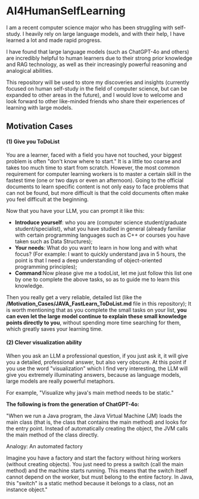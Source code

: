 # AI4HumanSelfLearning

I am a recent computer science major who has been struggling with self-study. I heavily rely on large language models, and with their help, I have learned a lot and made rapid progress.

I have found that large language models (such as ChatGPT-4o and others) are incredibly helpful to human learners due to their strong prior knowledge and RAG technology, as well as their increasingly powerful reasoning and analogical abilities.

This repository will be used to store my discoveries and insights (currently focused on human self-study in the field of computer science, but can be expanded to other areas in the future), and I would love to welcome and look forward to other like-minded friends who share their experiences of learning with large models.



## Motivation Cases
#### (1) Give you ToDoList 

You are a learner, faced with a field you have not touched, your biggest problem is often "don't know where to start." It is a little too coarse and takes too much time to start from scratch. However, the most common requirement for computer learning workers is to master a certain skill in the fastest time (one or two days or even an afternoon). Going to the official documents to learn specific content is not only easy to face problems that can not be found, but more difficult is that the cold documents often make you feel difficult at the beginning.

Now that you have your LLM, you can prompt it like this:

- **Introduce yourself**: who you are (computer science student/graduate student/specialist), what you have studied in general (already familiar with certain programming languages such as C++ or courses you have taken such as Data Structures);
- **Your needs**: What do you want to learn in how long and with what focus? (For example: I want to quickly understand java in 5 hours, the point is that I need a deep understanding of object-oriented programming principles);
- **Command**:Now please give me a todoList, let me just follow this list one by one to complete the above tasks, so as to guide me to learn this knowledge.

Then you really get a very reliable, detailed list (like the **/Motivation_Cases/JAVA_FastLearn_ToDoList.md** file in this repository); It is worth mentioning that as you complete the small tasks on your list, **you can even let the large model continue to explain these small knowledge points directly to you**, without spending more time searching for them, which greatly saves your learning time.


#### (2) Clever visualization ability

When you ask an LLM a professional question, if you just ask it, it will give you a detailed, professional answer, but also very obscure. At this point if you use the word "visualization" which I find very interesting, the LLM will give you extremely illuminating answers, because as language models, large models are really powerful metaphors.

For example, "Visualize why java's main method needs to be static."

**The following is from the generation of ChatGPT-4o:**

"When we run a Java program, the Java Virtual Machine (JM) loads the main class (that is, the class that contains the main method) and looks for the entry point.
Instead of automatically creating the object, the JVM calls the main method of the class directly.

Analogy: An automated factory

Imagine you have a factory and start the factory without hiring workers (without creating objects). You just need to press a switch (call the main method) and the machine starts running. This means that the switch itself cannot depend on the worker, but must belong to the entire factory. In Java, this "switch" is a static method because it belongs to a class, not an instance object."


